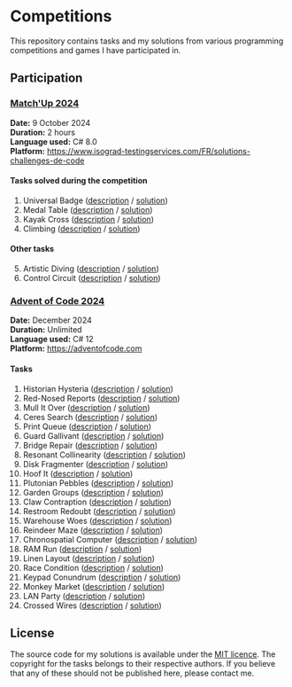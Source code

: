 # Competitions

This repository contains tasks and my solutions from various programming competitions and games I have participated in.

## Participation

### [Match'Up 2024](https://le-matchup.com/)

**Date:** 9 October 2024  
**Duration:** 2 hours  
**Language used:** C# 8.0  
**Platform:** https://www.isograd-testingservices.com/FR/solutions-challenges-de-code

#### Tasks solved during the competition

1. Universal Badge ([description](Match'Up%202024/1.%20Universal%20Badge.md) / [solution](Match'Up%202024/1.%20Universal%20Badge.cs))
2. Medal Table ([description](Match'Up%202024/2.%20Medal%20Table.md) / [solution](Match'Up%202024/2.%20Medal%20Table.cs))
3. Kayak Cross ([description](Match'Up%202024/3.%20Kayak%20Cross.md) / [solution](Match'Up%202024/3.%20Kayak%20Cross.cs))
4. Climbing ([description](Match'Up%202024/4.%20Climbing.md) / [solution](Match'Up%202024/4.%20Climbing.cs))

#### Other tasks

5. Artistic Diving ([description](Match'Up%202024/5.%20Artistic%20Diving.md) / [solution](Match'Up%202024/5.%20Artistic%20Diving.cs))
6. Control Circuit ([description](Match'Up%202024/6.%20Control%20Circuit.md) / [solution](Match'Up%202024/6.%20Control%20Circuit.cs))

### [Advent of Code 2024](https://adventofcode.com/2024)

**Date:** December 2024  
**Duration:** Unlimited  
**Language used:** C# 12  
**Platform:** https://adventofcode.com

#### Tasks

1. Historian Hysteria ([description](https://adventofcode.com/2024/day/1) / [solution](Advent%20of%20Code%202024/01.%20Historian%20Hysteria.cs))
2. Red-Nosed Reports ([description](https://adventofcode.com/2024/day/2) / [solution](Advent%20of%20Code%202024/02.%20Red-Nosed%20Reports.cs))
3. Mull It Over ([description](https://adventofcode.com/2024/day/3) / [solution](Advent%20of%20Code%202024/03.%20Mull%20It%20Over.cs))
4. Ceres Search ([description](https://adventofcode.com/2024/day/4) / [solution](Advent%20of%20Code%202024/04.%20Ceres%20Search.cs))
5. Print Queue ([description](https://adventofcode.com/2024/day/5) / [solution](Advent%20of%20Code%202024/05.%20Print%20Queue.cs))
6. Guard Gallivant ([description](https://adventofcode.com/2024/day/6) / [solution](Advent%20of%20Code%202024/06.%20Guard%20Gallivant.cs))
7. Bridge Repair ([description](https://adventofcode.com/2024/day/7) / [solution](Advent%20of%20Code%202024/07.%20Bridge%20Repair.cs))
8. Resonant Collinearity ([description](https://adventofcode.com/2024/day/8) / [solution](Advent%20of%20Code%202024/08.%20Resonant%20Collinearity.cs))
9. Disk Fragmenter ([description](https://adventofcode.com/2024/day/9) / [solution](Advent%20of%20Code%202024/09.%20Disk%20Fragmenter.cs))
10. Hoof It ([description](https://adventofcode.com/2024/day/10) / [solution](Advent%20of%20Code%202024/10.%20Hoof%20It.cs))
11. Plutonian Pebbles ([description](https://adventofcode.com/2024/day/11) / [solution](Advent%20of%20Code%202024/11.%20Plutonian%20Pebbles.cs))
12. Garden Groups ([description](https://adventofcode.com/2024/day/12) / [solution](Advent%20of%20Code%202024/12.%20Garden%20Groups.cs))
13. Claw Contraption ([description](https://adventofcode.com/2024/day/13) / [solution](Advent%20of%20Code%202024/13.%20Claw%20Contraption.cs))
14. Restroom Redoubt ([description](https://adventofcode.com/2024/day/14) / [solution](Advent%20of%20Code%202024/14.%20Restroom%20Redoubt.cs))
15. Warehouse Woes ([description](https://adventofcode.com/2024/day/15) / [solution](Advent%20of%20Code%202024/15.%20Warehouse%20Woes.cs))
16. Reindeer Maze ([description](https://adventofcode.com/2024/day/16) / [solution](Advent%20of%20Code%202024/16.%20Reindeer%20Maze.cs))
17. Chronospatial Computer ([description](https://adventofcode.com/2024/day/17) / [solution](Advent%20of%20Code%202024/17.%20Chronospatial%20Computer.cs))
18. RAM Run ([description](https://adventofcode.com/2024/day/18) / [solution](Advent%20of%20Code%202024/18.%20RAM%20Run.cs))
19. Linen Layout ([description](https://adventofcode.com/2024/day/19) / [solution](Advent%20of%20Code%202024/19.%20Linen%20Layout.cs))
20. Race Condition ([description](https://adventofcode.com/2024/day/20) / [solution](Advent%20of%20Code%202024/20.%20Race%20Condition.cs))
21. Keypad Conundrum ([description](https://adventofcode.com/2024/day/21) / [solution](Advent%20of%20Code%202024/21.%20Keypad%20Conundrum.cs))
22. Monkey Market ([description](https://adventofcode.com/2024/day/22) / [solution](Advent%20of%20Code%202024/22.%20Monkey%20Market.cs))
23. LAN Party ([description](https://adventofcode.com/2024/day/23) / [solution](Advent%20of%20Code%202024/23.%20LAN%20Party.cs))
24. Crossed Wires ([description](https://adventofcode.com/2024/day/24) / [solution](Advent%20of%20Code%202024/24.%20Crossed%20Wires.cs))

## License

The source code for my solutions is available under the [MIT licence](LICENSE.txt). The copyright for the tasks belongs to their respective authors. If you believe that any of these should not be published here, please contact me.
